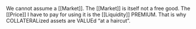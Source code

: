 We cannot assume a [[Market]]. The [[Market]] is itself not a free good. The [[Price]] I have to pay for using it is the [[Liquidity]] PREMIUM. That is why COLLATERALized assets are VALUEd “at a haircut”.
